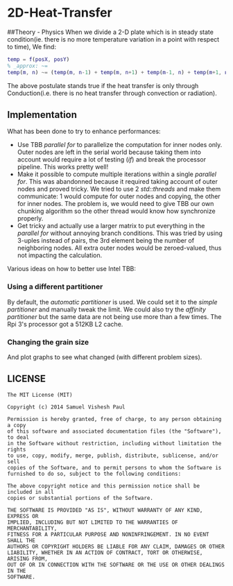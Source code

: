 2D-Heat-Transfer
================
##Theory - Physics
When we divide a 2-D plate which is in steady state condition(ie. there is no more temperature variation in a point with respect to time), We find:

```Matlab
temp = f(posX, posY)
% _approx: ~=
temp(m, n) ~= (temp(m, n-1) + temp(m, n+1) + temp(m-1, n) + temp(m+1, n)) / 4
```

The above postulate stands true if the heat transfer is only through Conduction(i.e. there is no heat transfer through convection or radiation).

Implementation
--------------

What has been done to try to enhance performances:
* Use TBB _parallel for_ to parallelize the computation
  for inner nodes only. Outer nodes are left in the serial
  world because taking them into account would require a lot of
  testing (_if_) and break the processor pipeline.
  This works pretty well!
* Make it possible to compute multiple iterations within a single
  _parallel for_. This was abandonned because it required taking
  account of outer nodes and proved tricky.
  We tried to use 2 _std::threads_ and make them communicate:
  1 would compute for outer nodes and copying, the other for
  inner nodes. The problem is, we would need to give TBB our own
  chunking algorithm so the other thread would know how synchronize
  properly.
* Get tricky and actually use a larger matrix to put everything
  in the _parallel for_ without annoying branch conditions.
  This was tried by using 3-uples instead of pairs, the 3rd element
  being the number of neighboring nodes. All extra outer nodes would
  be zeroed-valued, thus not impacting the calculation.

Various ideas on how to better use Intel TBB:

### Using a different partitioner

By default, the _automatic partitioner_ is used. We could set it to the
_simple partitioner_ and manually tweak the limit. We could also try
the _affinity partitioner_ but the same data are not being use more than
a few times. The Rpi 3's processor got a 512KB L2 cache.

### Changing the grain size

And plot graphs to see what changed (with different problem sizes).

LICENSE
-------

```license
The MIT License (MIT)

Copyright (c) 2014 Samuel Vishesh Paul

Permission is hereby granted, free of charge, to any person obtaining a copy
of this software and associated documentation files (the "Software"), to deal
in the Software without restriction, including without limitation the rights
to use, copy, modify, merge, publish, distribute, sublicense, and/or sell
copies of the Software, and to permit persons to whom the Software is
furnished to do so, subject to the following conditions:

The above copyright notice and this permission notice shall be included in all
copies or substantial portions of the Software.

THE SOFTWARE IS PROVIDED "AS IS", WITHOUT WARRANTY OF ANY KIND, EXPRESS OR
IMPLIED, INCLUDING BUT NOT LIMITED TO THE WARRANTIES OF MERCHANTABILITY,
FITNESS FOR A PARTICULAR PURPOSE AND NONINFRINGEMENT. IN NO EVENT SHALL THE
AUTHORS OR COPYRIGHT HOLDERS BE LIABLE FOR ANY CLAIM, DAMAGES OR OTHER
LIABILITY, WHETHER IN AN ACTION OF CONTRACT, TORT OR OTHERWISE, ARISING FROM,
OUT OF OR IN CONNECTION WITH THE SOFTWARE OR THE USE OR OTHER DEALINGS IN THE
SOFTWARE.
```
